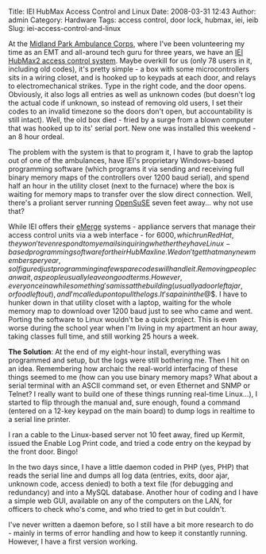 Title: IEI HubMax Access Control and Linux
Date: 2008-03-31 12:43
Author: admin
Category: Hardware
Tags: access control, door lock, hubmax, iei, ieib
Slug: iei-access-control-and-linux

At the [Midland Park Ambulance
Corps](http://www.midlandparkambulance.com/), where I've been
volunteering my time as an EMT and all-around tech guru for three years,
we have an [IEI HubMax2 access control
system](http://www.ieib.com/product-details.html?id=49). Maybe overkill
for us (only 78 users in it, including old codes), it's pretty simple -
a box with some microcontrollers sits in a wiring closet, and is hooked
up to keypads at each door, and relays to electromechanical strikes.
Type in the right code, and the door opens. Obviously, it also logs all
entries as well as unknown codes (but doesn't log the actual code if
unknown, so instead of removing old users, I set their codes to an
invalid timezone so the doors don't open, but accountability is still
intact). Well, the old box died - fried by a surge from a blown computer
that was hooked up to its' serial port. New one was installed this
weekend - an 8 hour ordeal.

The problem with the system is that to program it, I have to grab the
laptop out of one of the ambulances, have IEI's proprietary
Windows-based programming software (which programs it via sending and
receiving full binary memory maps of the controllers over 1200 baud
serial), and spend half an hour in the utility closet (next to the
furnace) where the box is waiting for memory maps to transfer over the
slow direct connection. Well, there's a proliant server running
[OpenSuSE](http://www.opensuse.org/) seven feet away... why not use
that?

While IEI offers their
[eMerge](http://www.ieib.com/products-browser-managed.html) systems -
appliance servers that manage their access control units via a web
interface - for $6000, which run RedHat, they won't even respond to my
emails inquiring whether they have Linux-based programming software for
their HubMax line. We don't get that many new members per year, so I
figured just programming in a few spare codes will handle it. Removing
people can wait, as people usually leave on good terms. However, every
once in a while something's amiss at the building (usually a door left
ajar, or food left out), and I'm called upon to pull the logs. It's a
pain in the @$$. I have to hunker down in that utility closet with a
laptop, waiting for the whole memory map to download over 1200 baud just
to see who came and went. Porting the software to Linux wouldn't be a
quick project. This is even worse during the school year when I'm living
in my apartment an hour away, taking classes full time, and still
working 25 hours a week.

**The Solution**: At the end of my
eight-hour install, everything was programmed and setup, but the logs
were still bothering me. Then I hit on an idea. Remembering how archaic
the real-world interfacing of these things seemed to me (how can you use
binary memory maps? What about a serial terminal with an ASCII command
set, or even Ethernet and SNMP or Telnet? I really want to build one of
these things running real-time Linux...), I started to flip through the
manual and, sure enough, found a command (entered on a 12-key keypad on
the main board) to dump logs in realtime to a serial line printer.

I ran a cable to the Linux-based server not 10 feet away, fired up
Kermit, issued the Enable Log Print code, and tried a code entry on the
keypad by the front door. Bingo!

In the two days since, I have a little daemon coded in PHP (yes, PHP)
that reads the serial line and dumps all log data (entries, exits, door
ajar, unknown code, access denied) to both a text file (for debugging
and redundancy) and into a MySQL database. Another hour of coding and I
have a simple web GUI, available on any of the computers on the LAN, for
officers to check who's come, and who tried to get in but couldn't.

I've never written a daemon before, so I still have a bit more research
to do - mainly in terms of error handling and how to keep it constantly
running. However, I have a first version working.
